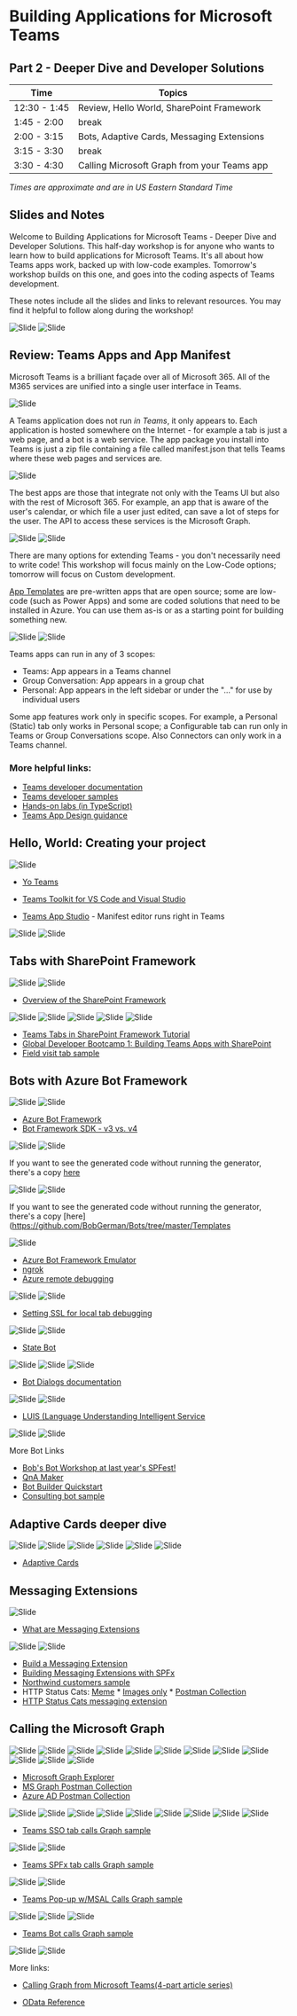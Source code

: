 # Building Applications for Microsoft Teams

## Part 2 - Deeper Dive and Developer Solutions

| Time | Topics |
|-----|-----|
| 12:30 - 1:45 | Review, Hello World, SharePoint Framework |
| 1:45 - 2:00 | break |
| 2:00 - 3:15 | Bots, Adaptive Cards, Messaging Extensions |
| 3:15 - 3:30 | break |
| 3:30 - 4:30 | Calling Microsoft Graph from your Teams app |
_Times are approximate and are in US Eastern Standard Time_

## Slides and Notes

Welcome to Building Applications for Microsoft Teams - Deeper Dive and Developer Solutions. This half-day workshop is for anyone who wants to learn how to build applications for Microsoft Teams. It's all about how Teams apps work, backed up with low-code examples. Tomorrow's workshop builds on this one, and goes into the coding aspects of Teams development.

These notes include all the slides and links to relevant resources. You may find it helpful to follow along during the workshop!

![Slide](./Slides/Part2/Slide1-SPFest.PNG)
![Slide](./Slides/Part2/Slide2.PNG)

## Review: Teams Apps and App Manifest

Microsoft Teams is a brilliant façade over all of Microsoft 365. All of the M365 services are unified into a single user interface in Teams.

![Slide](./Slides/Part2/Slide3.PNG)

A Teams application does not run _in_ _Teams_, it only appears to. Each application is hosted somewhere on the Internet - for example a tab is just a web page, and a bot is a web service. The app package you install into Teams is just a zip file containing a file called manifest.json that tells Teams where these web pages and services are.

![Slide](./Slides/Part2/Slide4.PNG)

The best apps are those that integrate not only with the Teams UI but also with the rest of Microsoft 365. For example, an app that is aware of the user's calendar, or which file a user just edited, can save a lot of steps for the user. The API to access these services is the Microsoft Graph.

![Slide](./Slides/Part2/Slide5.PNG)
![Slide](./Slides/Part1/Slide10.PNG)

There are many options for extending Teams - you don't necessarily need to write code! This workshop will focus mainly on the Low-Code options; tomorrow will focus on Custom development.

[App Templates](http://aka.ms/TeamsAppTemplates) are pre-written apps that are open source; some are low-code (such as Power Apps) and some are coded solutions that need to be installed in Azure. You can use them as-is or as a starting point for building something new.

![Slide](./Slides/Part2/Slide6.PNG)
![Slide](./Slides/Part2/Slide7.PNG)

Teams apps can run in any of 3 scopes:
 * Teams: App appears in a Teams channel
 * Group Conversation: App appears in a group chat
 * Personal: App appears in the left sidebar or under the "..." for use by individual users

 Some app features work only in specific scopes. For example, a Personal (Static) tab only works in Personal scope; a Configurable tab can run only in Teams or Group Conversations scope. Also Connectors can only work in a Teams channel.

### More helpful links:
* [Teams developer documentation](https://aka.ms/TeamsDevDocumentation)
* [Teams developer samples](http://aka.ms/TeamsSampleBrowser)
* [Hands-on labs (in TypeScript)](https://aka.ms/LearnTeamsDev)
* [Teams App Design guidance](http://bit.ly/Design4Teams)

## Hello, World: Creating your project

![Slide](./Slides/Part2/Slide9.PNG)

* [Yo Teams](https://docs.microsoft.com/en-us/microsoftteams/platform/tutorials/get-started-yeoman)
* [Teams Toolkit for VS Code and Visual Studio](https://aka.ms/TeamsToolkitVS)

* [Teams App Studio](https://aka.ms/InstallTeamsAppStudio) - Manifest editor runs right in Teams

![Slide](./Slides/Part2/Slide10.PNG)
![Slide](./Slides/Part2/Slide11.PNG)

## Tabs with SharePoint Framework

![Slide](./Slides/Part2/Slide12.PNG)
![Slide](./Slides/Part2/Slide13.PNG)

* [Overview of the SharePoint Framework](https://docs.microsoft.com/en-us/sharepoint/dev/spfx/sharepoint-framework-overview)

![Slide](./Slides/Part2/Slide14.PNG)
![Slide](./Slides/Part2/Slide15.PNG)
![Slide](./Slides/Part2/Slide16.PNG)
![Slide](./Slides/Part2/Slide17.PNG)
![Slide](./Slides/Part2/Slide19.PNG)
* [Teams Tabs in SharePoint Framework Tutorial](http://bit.ly/TeamsSPFx)
* [Global Developer Bootcamp 1: Building Teams Apps with SharePoint](https://aka.ms/Bootcamp1Lab)
* [Field visit tab sample](https://aka.ms/360DegreeCollab)

## Bots with Azure Bot Framework

![Slide](./Slides/Part2/Slide20.PNG)
![Slide](./Slides/Part2/Slide21.PNG)

* [Azure Bot Framework](https://dev.botframework.com/)
* [Bot Framework SDK - v3 vs. v4](https://docs.microsoft.com/en-us/azure/bot-service/migration/migration-about)

![Slide](./Slides/Part2/Slide22.PNG)
![Slide](./Slides/Part2/Slide23.PNG)

If you want to see the generated code without running the generator, there's a copy [here](https://github.com/BobGerman/Bots/tree/master/Templates)

![Slide](./Slides/Part2/Slide25.PNG)
![Slide](./Slides/Part2/Slide26.PNG)

If you want to see the generated code without running the generator, there's a copy [here](https://github.com/BobGerman/Bots/tree/master/Templates

![Slide](./Slides/Part2/Slide29.PNG)

* [Azure Bot Framework Emulator](https://docs.microsoft.com/en-us/azure/bot-service/bot-service-debug-emulator)
* [ngrok](https://ngrok.com/)
* [Azure remote debugging](https://docs.microsoft.com/en-us/visualstudio/azure/vs-azure-tools-debug-cloud-services-virtual-machines)

![Slide](./Slides/Part2/Slide30.PNG)
![Slide](./Slides/Part2/Slide31.PNG)

* [Setting SSL for local tab debugging](https://bob1german.com/2020/10/17/setting-up-ssl-for-tabs-in-the-teams-toolkit-for-visual-studio-code/)

![Slide](./Slides/Part2/Slide32.PNG)
![Slide](./Slides/Part2/Slide33.PNG)

* [State Bot](https://github.com/BobGerman/Bots/tree/master/StateBot)

![Slide](./Slides/Part2/Slide34.PNG)
![Slide](./Slides/Part2/Slide36.PNG)
![Slide](./Slides/Part2/Slide37.PNG)

* [Bot Dialogs documentation](https://docs.microsoft.com/en-us/azure/bot-service/bot-builder-concept-dialog?view=azure-bot-service-4.0)

![Slide](./Slides/Part2/Slide38.PNG)
![Slide](./Slides/Part2/Slide41.PNG)

* [LUIS (Language Understanding Intelligent Service](https://www.luis.ai/)

![Slide](./Slides/Part2/Slide42.PNG)
![Slide](./Slides/Part2/Slide43.PNG)

More Bot Links

* [Bob's Bot Workshop at last year's SPFest!](https://github.com/BobGerman/Bots)
* [QnA Maker](https://www.qnamaker.ai/)
* [Bot Builder Quickstart](http://bit.ly/AzBotBuilder)
* [Consulting bot sample](https://aka.ms/ConsultingBotSample)

## Adaptive Cards deeper dive

![Slide](./Slides/Part2/Slide44.PNG)
![Slide](./Slides/Part2/Slide46.PNG)
![Slide](./Slides/Part2/Slide47.PNG)
![Slide](./Slides/Part2/Slide48.PNG)
![Slide](./Slides/Part2/Slide49.PNG)
![Slide](./Slides/Part2/Slide50.PNG)
* [Adaptive Cards](ttps://adaptivecards.io/)

## Messaging Extensions

![Slide](./Slides/Part2/MsgExt1.PNG)

* [What are Messaging Extensions](https://docs.microsoft.com/en-us/microsoftteams/platform/messaging-extensions/what-are-messaging-extensions)

![Slide](./Slides/Part2/MsgExt2.PNG)
![Slide](./Slides/Part2/Slide51.PNG)

* [Build a Messaging Extension](https://docs.microsoft.com/en-us/microsoftteams/platform/build-your-first-app/build-messaging-extension)
* [Building Messaging Extensions with SPFx](https://docs.microsoft.com/en-us/sharepoint/dev/spfx/build-for-teams-expose-webparts-teams)
* [Northwind customers sample](https://github.com/pnp/teams-dev-samples/tree/master/samples/msgext-customer-search)
* HTTP Status Cats: [Meme](https://knowyourmeme.com/memes/http-status-cats) * [Images only](https://www.flickr.com/photos/girliemac/albums/72157628409467125/) * [Postman Collection](https://blog.postman.com/http-cats-learn-http-status-codes/)
* [HTTP Status Cats messaging extension](https://github.com/pnp/teams-dev-samples/tree/master/samples/msgext-httpstatuscats)

## Calling the Microsoft Graph

![Slide](./Slides/Part2/Slide53.PNG)
![Slide](./Slides/Part2/Slide54.PNG)
![Slide](./Slides/Part2/Slide55.PNG)
![Slide](./Slides/Part2/Slide56.PNG)
![Slide](./Slides/Part2/Slide57.PNG)
![Slide](./Slides/Part2/Slide58.PNG)
![Slide](./Slides/Part2/Slide59.PNG)
![Slide](./Slides/Part2/Slide60.PNG)
![Slide](./Slides/Part2/Slide61.PNG)
![Slide](./Slides/Part2/Slide62.PNG)
![Slide](./Slides/Part2/Slide63.PNG)
![Slide](./Slides/Part2/Slide64.PNG)

* [Microsoft Graph Explorer](https://bit.ly/GraphExplorer)
* [MS Graph Postman Collection](https://bit.ly/GraphPostman)
* [Azure AD Postman Collection](https://bit.ly/AadPostman)

![Slide](./Slides/Part2/Slide65.PNG)
![Slide](./Slides/Part2/Slide66.PNG)
![Slide](./Slides/Part2/Slide67.PNG)
![Slide](./Slides/Part2/Slide68.PNG)
![Slide](./Slides/Part2/Slide69.PNG)
![Slide](./Slides/Part2/Slide70.PNG)
![Slide](./Slides/Part2/Slide71.PNG)
![Slide](./Slides/Part2/Slide72.PNG)
![Slide](./Slides/Part2/Slide74.PNG)

* [Teams SSO tab calls Graph sample](https://aka.ms/CallGraphTeamsTab-SSO)

![Slide](./Slides/Part2/Slide76.PNG)
![Slide](./Slides/Part2/Slide77.PNG)

* [Teams SPFx tab calls Graph sample](https://aka.ms/CallGraphTeamsTab-SPFx)

![Slide](./Slides/Part2/Slide79.PNG)
![Slide](./Slides/Part2/Slide80.PNG)

* [Teams Pop-up w/MSAL Calls Graph sample](https://aka.ms/CallGraphTeamsTab-MSAL)

![Slide](./Slides/Part2/Slide82.PNG)
![Slide](./Slides/Part2/Slide83.PNG)
![Slide](./Slides/Part2/Slide84.PNG)

* [Teams Bot calls Graph sample](https://aka.ms/CallGraphTeamsBot-AuthDialog)

![Slide](./Slides/Part2/Slide86.PNG)
![Slide](./Slides/Part2/Slide87.PNG)

More links:

* [Calling Graph from Microsoft Teams(4-part article series)](http://aka.ms/CallingGraphFromTeams)

* [OData Reference](https://bit.ly/ODataSpec)

